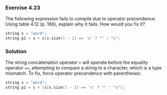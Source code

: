 ### Exercise 4.23

The following expression fails to compile due to operator precendence. Using
table 4.12 (p. 166), explain why it fails. How would you fix it?

```cpp
string s = "word";
string p1 = s + s[s.size() - 1] == 's' ? "" : "s";
```

### Solution

The string concatenation operator `+` will operate before the equality operator
`==`, attempting to compare a string to a character, which is a type mismatch.
To fix, force operator precendence with parentheses:

```cpp
string s = "word";
string p1 = s + (s[s.size() - 1] == 's' ? "" : "s");
```
